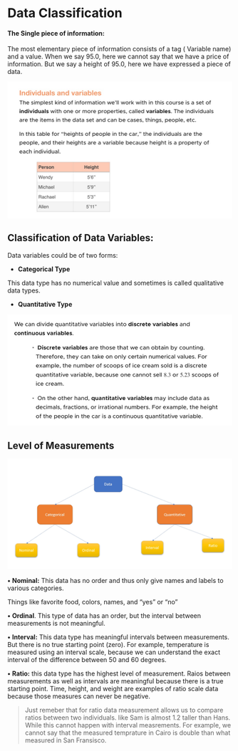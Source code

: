 # Data Classification

#### The Single piece of information:

The most elementary piece of information consists of a tag \( Variable name\) and a value. When we say 95.0, here we cannot say that we have a price of information. But we say a height of 95.0, here we have expressed a piece of data.

![](../.gitbook/assets/1%20%281%29.jpg)

## Classification of Data Variables:

Data variables could be of two forms:

* **Categorical Type**

This data type has no numerical value and sometimes is called qualitative data types. 

* **Quantitative Type**

![](../.gitbook/assets/1%20%283%29.jpg)

## Level of Measurements

![](../.gitbook/assets/1%20%284%29.jpg)


  
 

**•** **Nominal:** This data has no order and thus only give names and labels to various categories.

Things like favorite food, colors, names, and “yes” or “no”

**•** **Ordinal**. This type of data has an order, but the interval between measurements is not meaningful.

**•** **Interval:** This data type has meaningful intervals between measurements. But there is no true starting point \(zero\). For example, temperature is measured using an interval scale, because we can understand the exact interval of the difference between 50 and 60 degrees.

**•** **Ratio:** this data type has the highest level of measurement. Raios between measurements as well as intervals are meaningful because there is a true starting point. Time, height, and weight are examples of ratio scale data because those measures can never be negative.

> Just remeber that for ratio data measurement allows us to compare ratios between two individuals. like Sam is almost 1.2 taller than Hans. While this cannot happen with interval measrements. For example, we cannot say that the measured temprature in Cairo is double than what measured in San Fransisco.





